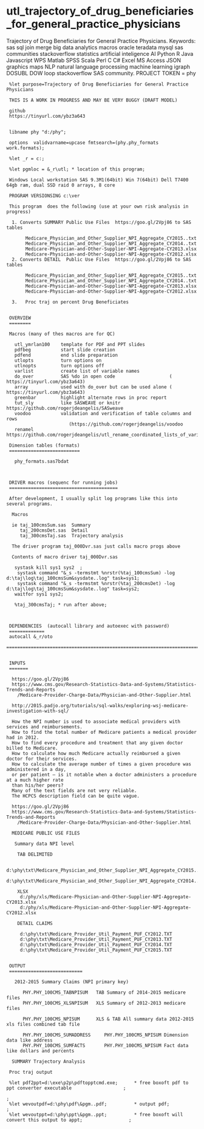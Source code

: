 # utl_trajectory_of_drug_beneficiaries_for_general_practice_physicians
Trajectory of Drug Beneficiaries for General Practice Physicians. Keywords: sas sql join merge big data analytics macros oracle teradata mysql sas communities stackoverflow statistics artificial inteligence AI Python R Java Javascript WPS Matlab SPSS Scala Perl C C# Excel MS Access JSON graphics maps NLP natural language processing machine learning igraph DOSUBL DOW loop stackoverflow SAS community.
     PROJECT TOKEN = phy

     %let purpose=Trajectory of Drug Beneficiaries for General Practice Physicians

     THIS IS A WORK IN PROGRESS AND MAY BE VERY BUGGY (DRAFT MODEL)

     github
     https://tinyurl.com/ybz3a643


     libname phy "d:/phy";

     options  validvarname=upcase fmtsearch=(phy.phy_formats work.formats);

     %let _r = c:;

     %let pgmloc = &_r\utl; * location of this program;

     Windows Local workstation SAS 9.3M1(64bit) Win 7(64bit) Dell T7400 64gb ram, dual SSD raid 0 arrays, 8 core

     PROGRAM VERSIONSING c:\ver

     This program  does the following (use at your own risk analysis in progress)

      1. Converts SUMMARY Public Use Files  https://goo.gl/2Vpj86 to SAS tables

           Medicare_Physician_and_Other_Supplier_NPI_Aggregate_CY2015..txt
           Medicare_Physician_and_Other_Supplier_NPI_Aggregate_CY2014..txt
           Medicare-Physician-and-Other-Supplier-NPI-Aggregate-CY2013.xlsx
           Medicare-Physician-and-Other-Supplier-NPI-Aggregate-CY2012.xlsx
      2. Converts DETAIL  Public Use Files  https://goo.gl/2Vpj86 to SAS tables

           Medicare_Physician_and_Other_Supplier_NPI_Aggregate_CY2015..txt
           Medicare_Physician_and_Other_Supplier_NPI_Aggregate_CY2014..txt
           Medicare-Physician-and-Other-Supplier-NPI-Aggregate-CY2013.xlsx
           Medicare-Physician-and-Other-Supplier-NPI-Aggregate-CY2012.xlsx

      3.   Proc traj on percent Drug Beneficiates


     OVERVIEW
     ========

     Macros (many of thes macros are for QC)

       utl_ymrlan100    template for PDF and PPT slides
       pdfbeg           start slide creation
       pdfend           end slide preparation
       utlopts          turn options on
       utlnopts         turn options off
       varlist          create list of variable names
       do_over          SAS %do in open code                    ( https://tinyurl.com/ybz3a643)
       array            used with do_over but can be used alone ( https://tinyurl.com/ybz3a643)
       greenbar         highlight alternate rows in proc report
       tut_sly          like SASWEAVE or knitr https://github.com/rogerjdeangelis/SASweave
       voodoo           validation and verification of table columns and rows
                           (https://github.com/rogerjdeangelis/voodoo
       renamel          https://github.com/rogerjdeangelis/utl_rename_coordinated_lists_of_variables

     Dimension tables (formats)
     ==========================

       phy_formats.sas7bdat



     DRIVER macros (sequenc for running jobs)
     ========================================

     After development, I usually split log programs like this into several programs.

      Macros

      ie taj_100cmsSum.sas  Summary
         taj_200cmsDet.sas  Detail
         taj_300cmsTaj.sas  Trajectory analysis

      The driver program taj_000Dvr.sas just calls macro progs above

      Contents of macro driver taj_000Dvr.sas

       systask kill sys1 sys2  ;
        systask command "&_s -termstmt %nrstr(%taj_100cmsSum) -log d:\taj\log\taj_100cmsSum&sysdate..log" task=sys1;
        systask command "&_s -termstmt %nrstr(%taj_200cmsDet) -log d:\taj\log\taj_100cmsSum&sysdate..log" task=sys2;
       waitfor sys1 sys2;

       %taj_300cmsTaj; * run after above;



     DEPENDENCIES  (autocall library and autoexec with password)
     =============
     autocall &_r/oto

    ================================================================================================================


     INPUTS
     =======

      https://goo.gl/2Vpj86
      https://www.cms.gov/Research-Statistics-Data-and-Systems/Statistics-Trends-and-Reports
        /Medicare-Provider-Charge-Data/Physician-and-Other-Supplier.html

      http://2015.padjo.org/tutorials/sql-walks/exploring-wsj-medicare-investigation-with-sql/

      How the NPI number is used to associate medical providers with services and reimbursements.
      How to find the total number of Medicare patients a medical provider had in 2012.
      How to find every procedure and treatment that any given doctor billed to Medicare.
      How to calculate how much Medicare actually reimbursed a given doctor for their services.
      How to calculate the average number of times a given procedure was administered in a day,
      or per patient – is it notable when a doctor administers a procedure at a much higher rate
      than his/her peers?
      Many of the text fields are not very reliable.
      The HCPCS description field can be quite vague.

      https://goo.gl/2Vpj86
      https://www.cms.gov/Research-Statistics-Data-and-Systems/Statistics-Trends-and-Reports
        /Medicare-Provider-Charge-Data/Physician-and-Other-Supplier.html

      MEDICARE PUBLIC USE FILES

       Summary data NPI level

        TAB DELIMITED

         d:\phy\txt\Medicare_Physician_and_Other_Supplier_NPI_Aggregate_CY2015..txt
         d:\phy\txt\Medicare_Physician_and_Other_Supplier_NPI_Aggregate_CY2014..txt

        XLSX
         d:/phy/xls/Medicare-Physician-and-Other-Supplier-NPI-Aggregate-CY2013.xlsx
         d:/phy/xls/Medicare-Physician-and-Other-Supplier-NPI-Aggregate-CY2012.xlsx

        DETAIL CLAIMS

         d:\phy\txt\Medicare_Provider_Util_Payment_PUF_CY2012.TXT
         d:\phy\txt\Medicare_Provider_Util_Payment_PUF_CY2013.TXT
         d:\phy\txt\Medicare_Provider_Util_Payment_PUF_CY2014.TXT
         d:\phy\txt\Medicare_Provider_Util_Payment_PUF_CY2015.TXT


     OUTPUT
     ===========================

       2012-2015 Summary Claims (NPI primary key)

          PHY.PHY_100CMS_TABNPISUM   TAB Summary of 2014-2015 medicare files
          PHY.PHY_100CMS_XLSNPISUM   XLS Summary of 2012-2013 medicare files

          PHY.PHY_100CMS_NPISUM      XLS & TAB All summary data 2012-2015 xls files combined tab file

          PHY.PHY_100CMS_SUMADDRESS     PHY.PHY_100CMS_NPISUM Dimension data like address
          PHY.PHY_100CMS_SUMFACTS       PHY.PHY_100CMS_NPISUM Fact data like dollars and percents

      SUMMARY Trajectory Analysis

     Proc traj output

     %let pdf2ppt=d:\exe\p2p\pdftopptcmd.exe;      * free boxoft pdf to ppt converter executable                   ;
                                                                                                                   ;
     %let wevoutpdf=d:\phy\pdf\&pgm..pdf;          * output pdf;                                                   ;
     %let wevoutppt=d:\phy\ppt\&pgm..ppt;          * free boxoft will convert this output to appt;                 ;



